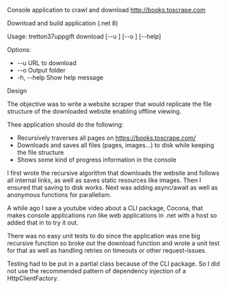 ﻿Console application to crawl and download http://books.toscrape.com

Download and build application (.net 8)

Usage: tretton37uppgift download [--u <String>] [--o <String>] [--help]

Options:
*   --u <String>    URL to download
*   --o <String>    Output folder
*   -h, --help      Show help message


Design 

The objective was to write a website scraper that would replicate the file structure of the downloaded website enabling offline viewing.

Thee application should do the following:

*  Recursively traverses all pages on https://books.toscrape.com/
*  Downloads and saves all files (pages, images...) to disk while keeping the file structure
*  Shows some kind of progress information in the console

I first wrote the recursive algorithm that downloads the website and follows all internal links, as well as saves static resources like images. Then I ensured that saving to disk works.
Next was adding async/await as well as anonymous functions for parallelism.

A while ago I saw a youtube video about a CLI package, Cocona, that makes console applications run like web applications in .net with a host so added that in to try it out.

There was no easy unit tests to do since the application was one big recursive function so broke out the download function and wrote a unit test for that as well as handling retries on timeouts or other request-issues.

Testing had to be put in a partial class because of the CLI package. So I did not use the recommended pattern of dependency injection of a HttpClientFactory.
